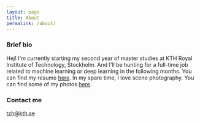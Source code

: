 ```yaml
---
layout: page
title: About
permalink: /about/
---
```



### Brief bio

Hej! I'm currently starting my second year of master studies at KTH Royal Institute of Technology, Stockholm. And I'll be hunting for a full-time job related to machine learning or deep learning in the following months. You can find my resume [here](https://github.com/txzhao/txzhao.github.io/blob/master/images/Tianxiao%20Zhao-cv.pdf). In my spare time, I love scene photography. You can find some of my photos [here](https://www.flickr.com/people/147454934@N08/).

### Contact me

[tzh@kth.se](mailto:tzh@kth.se)
